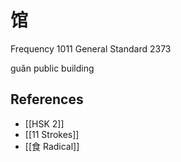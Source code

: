 # 馆
Frequency 1011
General Standard 2373

guǎn
public building

## References
- [[HSK 2]]
- [[11 Strokes]]
- [[食 Radical]]